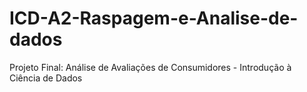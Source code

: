 # ICD-A2-Raspagem-e-Analise-de-dados

Projeto Final: Análise de Avaliações de Consumidores - Introdução à Ciência de Dados